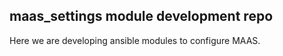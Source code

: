 maas_settings module development repo
-------------------------------------

Here we are developing ansible modules to configure MAAS.
